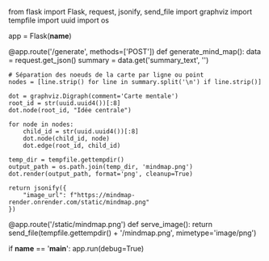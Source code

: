 from flask import Flask, request, jsonify, send_file
import graphviz
import tempfile
import uuid
import os

app = Flask(__name__)

@app.route('/generate', methods=['POST'])
def generate_mind_map():
    data = request.get_json()
    summary = data.get('summary_text', '')

    # Séparation des noeuds de la carte par ligne ou point
    nodes = [line.strip() for line in summary.split('\n') if line.strip()]

    dot = graphviz.Digraph(comment='Carte mentale')
    root_id = str(uuid.uuid4())[:8]
    dot.node(root_id, "Idée centrale")

    for node in nodes:
        child_id = str(uuid.uuid4())[:8]
        dot.node(child_id, node)
        dot.edge(root_id, child_id)

    temp_dir = tempfile.gettempdir()
    output_path = os.path.join(temp_dir, 'mindmap.png')
    dot.render(output_path, format='png', cleanup=True)

    return jsonify({
        "image_url": f"https://mindmap-render.onrender.com/static/mindmap.png"
    })

@app.route('/static/mindmap.png')
def serve_image():
    return send_file(tempfile.gettempdir() + '/mindmap.png', mimetype='image/png')

if __name__ == '__main__':
    app.run(debug=True)

